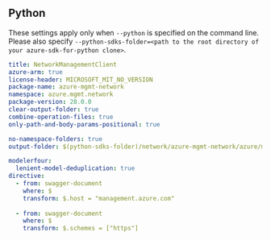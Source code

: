 ## Python

These settings apply only when `--python` is specified on the command line.
Please also specify `--python-sdks-folder=<path to the root directory of your azure-sdk-for-python clone>`.

``` yaml $(python)
title: NetworkManagementClient
azure-arm: true
license-header: MICROSOFT_MIT_NO_VERSION
package-name: azure-mgmt-network
namespace: azure.mgmt.network
package-version: 28.0.0
clear-output-folder: true
combine-operation-files: true
only-path-and-body-params-positional: true
```

``` yaml $(python)
no-namespace-folders: true
output-folder: $(python-sdks-folder)/network/azure-mgmt-network/azure/mgmt/network
```

``` yaml $(python)
modelerfour:
  lenient-model-deduplication: true
directive:
  - from: swagger-document
    where: $
    transform: $.host = "management.azure.com"
  
  - from: swagger-document
    where: $
    transform: $.schemes = ["https"]
```
